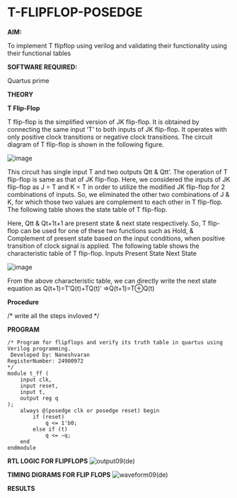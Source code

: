 # T-FLIPFLOP-POSEDGE

**AIM:**

To implement  T flipflop using verilog and validating their functionality using their functional tables

**SOFTWARE REQUIRED:**

Quartus prime

**THEORY**

**T Flip-Flop**

T flip-flop is the simplified version of JK flip-flop. It is obtained by connecting the same input ‘T’ to both inputs of JK flip-flop. It operates with only positive clock transitions or negative clock transitions. The circuit diagram of T flip-flop is shown in the following figure.

![image](https://github.com/naavaneetha/T-FLIPFLOP-POSEDGE/assets/154305477/458a68fe-2d08-4a9d-ac4f-7ae0480ce0bd)

 
This circuit has single input T and two outputs Qtt & Qtt’. The operation of T flip-flop is same as that of JK flip-flop. Here, we considered the inputs of JK flip-flop as J = T and K = T in order to utilize the modified JK flip-flop for 2 combinations of inputs. So, we eliminated the other two combinations of J & K, for which those two values are complement to each other in T flip-flop. The following table shows the state table of T flip-flop.

Here, Qtt & Qt+1t+1 are present state & next state respectively. So, T flip-flop can be used for one of these two functions such as Hold, & Complement of present state based on the input conditions, when positive transition of clock signal is applied. The following table shows the characteristic table of T flip-flop. Inputs Present State Next State

![image](https://github.com/naavaneetha/T-FLIPFLOP-POSEDGE/assets/154305477/cdd7fb32-539f-4b66-bb8d-f305a153c886)

 
From the above characteristic table, we can directly write the next state equation as Q(t+1)=T′Q(t)+TQ(t)′ ⇒Q(t+1)=T⊕Q(t)

**Procedure**

/* write all the steps invloved */

**PROGRAM**
```
/* Program for flipflops and verify its truth table in quartus using Verilog programming.
 Developed by: Naneshvaran
RegisterNumber: 24900972
*/
module t_ff (
    input clk,    
    input reset,  
    input t,      
    output reg q  
);
    always @(posedge clk or posedge reset) begin
        if (reset)
            q <= 1'b0; 
        else if (t)
            q <= ~q; 
    end
endmodule
```
**RTL LOGIC FOR FLIPFLOPS**
![output09(de)](https://github.com/user-attachments/assets/37ec0b4f-45eb-4593-ab51-44ea5a748820)

**TIMING DIGRAMS FOR FLIP FLOPS**
![waveform09(de)](https://github.com/user-attachments/assets/f5d6246b-3473-4d55-9fb0-9abd8a205b4f)

**RESULTS**
